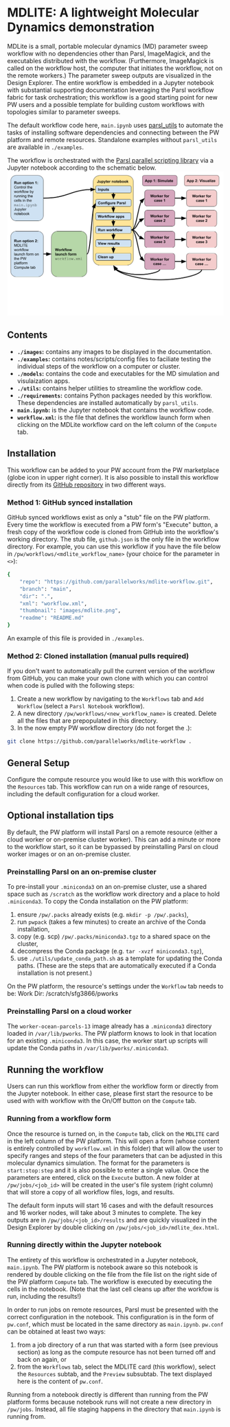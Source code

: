 # MDLITE: A lightweight Molecular Dynamics demonstration

MDLite is a small, portable molecular dynamics (MD) parameter sweep workflow
with no dependencies other than Parsl, ImageMagick, and the executables
distributed with the workflow. (Furthermore, ImageMagick is called on
the workflow host, the computer that initiates the workflow, not on
the remote workers.) The parameter sweep outputs are visualized in the Design
Explorer. The entire workflow is embedded in a Jupyter notebook with
substantial supporting documentation leveraging the Parsl workflow fabric
for task orchestration; this workflow is a good starting point for new PW 
users and a possible template for building custom workflows with topologies 
similar to parameter sweeps.

The default workflow code here, `main.ipynb` uses 
[parsl_utils](https://github.com/parallelworks/parsl_utils) 
to automate the tasks of installing software dependencies and connecting 
between the PW platform and remote resources. Standalone examples without 
`parsl_utils` are available in `./examples`.

The workflow is orchestrated with the
[Parsl parallel scripting library](https://parsl-project.org/) via
a Jupyter notebook according to the schematic below. ![.](images/mdlite-parameter-sweep.png)

## Contents

+ **`./images`:** contains any images to be displayed in the documentation.
+ **`./examples`:** contains notes/scripts/config files to faciliate testing the individual steps of the workflow on a computer or cluster.
+ **`./models`:** contains the code and executables for the MD simulation and visulaization apps.
+ **`./utils`:** contains helper utilities to streamline the workflow code.
+ **`./requirements`:** contains Python packages needed by this workflow.  These dependencies are installed automatically by `parsl_utils`.
+ **`main.ipynb`:** is the Jupyter notebook that contains the workflow code.
+ **`workflow.xml`:** is the file that defines the workflow launch form when clicking on the MDLite workflow card on the left column of the `Compute` tab.

## Installation

This workflow can be added to your PW account from the PW marketplace
(globe icon in upper right corner).  It is also possible to install this
workflow directly from its [GitHub repository](https://github.com/parallelworks/mdlite-workflow)
in two different ways.

### Method 1: GitHub synced installation

GitHub synced workflows exist as only a "stub" file on the PW platform.
Every time the workflow is executed from a PW form's "Execute" button, 
a fresh copy of the workflow code is cloned from GitHub into the workflow's 
working directory.  The stub file, `github.json` is the only file in the 
workflow directory.  For example, you can use this workflow if you have
the file below in `/pw/workflows/<mdlite_workflow_name>` (your choice for
the parameter in `<>`):
```bash
{
    "repo": "https://github.com/parallelworks/mdlite-workflow.git",
    "branch": "main",
    "dir": ".",
    "xml": "workflow.xml",
    "thumbnail": "images/mdlite.png",
    "readme": "README.md"
}
```
An example of this file is provided in `./examples`.

### Method 2: Cloned installation (manual pulls required)

If you don't want to automatically pull the current version of the workflow
from GitHub, you can make your own clone with which you can control when
code is pulled with the following steps:

1. Create a new workflow by navigating to the `Workflows` tab and `Add Workflow` (select a `Parsl Notebook` workflow).
2. A new directory `/pw/workflows/<new_workflow_name>` is created.  Delete all the files that are prepopulated in this directory.
3. In the now empty PW workflow directory (do not forget the .):
```bash
git clone https://github.com/parallelworks/mdlite-workflow .
```

## General Setup

Configure the compute resource you would like to use with this
workflow on the `Resources` tab.  This workflow can run on a
wide range of resources, including the default configuration
for a cloud worker.

## Optional installation tips

By default, the PW platform will install Parsl on a remote resource
(either a cloud worker or on-premise cluster worker).  This can add
a minute or more to the workflow start, so it can be bypassed by
preinstalling Parsl on cloud worker images or on an on-premise
cluster.

### Preinstalling Parsl on an on-premise cluster

To pre-install your `.miniconda3` on an on-premise cluster, use
a shared space such as `/scratch` as the workflow work directory
and a place to hold `.miniconda3`.  To copy the Conda installation
on the PW platform:
1. ensure `/pw/.packs` already exists (e.g. `mkdir -p /pw/.packs`),
2. run `pwpack` (takes a few minutes) to create an archive of the Conda installation,
3. copy (e.g. scp) `/pw/.packs/miniconda3.tgz` to a shared space on the cluster,
4. decompress the Conda package (e.g. `tar -xvzf miniconda3.tgz`),
5. use `./utils/update_conda_path.sh` as a template for updating the Conda paths.
(These are the steps that are automatically executed if a Conda installation is
not present.)

On the PW platform, the resource's settings under the `Workflow` tab
needs to be:
Work Dir: /scratch/sfg3866/pworks

### Preinstalling Parsl on a cloud worker

The `worker-ocean-parcels-13` image already has a `.miniconda3` directory
loaded in `/var/lib/pworks`.  The PW platform knows to look in that location
for an existing `.miniconda3`.  In this case, the worker start up scripts
will update the Conda paths in `/var/lib/pworks/.miniconda3`.

## Running the workflow

Users can run this workflow from either the workflow form or directly from
the Jupyter notebook.  In either case, please first start the resource
to be used with with workflow with the On/Off button on the `Compute` tab.

### Running from a workflow form

Once the resource is turned on, in the `Compute` tab, click on the `MDLITE`
card in the left column of the PW platform.  This will open a form (whose content
is entirely controlled by `workflow.xml` in this folder) that will allow the
user to specify ranges and steps of the four parameters that can be adjusted
in this molecular dynamics simulation.  The format for the parameters is
`start:stop:step` and it is also possible to enter a single value. Once the
parameters are entered, click on the `Execute` button.  A new folder at
`/pw/jobs/<job_id>` will be created in the user's file system (right column)
that will store a copy of all workflow files, logs, and results.

The default form inputs will start 16 cases and with the default resources
and 16 worker nodes, will take about 3 minutes to complete.  The key outputs
are in `/pw/jobs/<job_id>/results` and are quickly visualized in the
Design Explorer by double clicking on `/pw/jobs/<job_id>/mdlite_dex.html`.

### Running directly within the Jupyter notebook

The entirety of this workflow is orchestrated in a Jupyter notebook,
`main.ipynb`.  The PW platform is notebook aware so this notebook is
rendered by double clicking on the file from the file list on the right
side of the PW platform `Compute` tab. The workflow is executed by
executing the cells in the notebook.  (Note that the last cell cleans
up after the workfow is run, including the results!)

In order to run jobs on remote resources, Parsl must be presented with
the correct configuration in the notebook.  This configuration is in the
form of `pw.conf`, which must be located in the same directory as `main.ipynb`.
`pw.conf` can be obtained at least two ways:
1. from a job directory of a run that was started with a form (see previous section) as long as the compute resource has not been turned off and back on again, or
2. from the `Workflows` tab, select the MDLITE card (this workflow), select the `Resources` subtab, and the `Preview` subsubtab.  The text displayed here is the content of `pw.conf`.

Running from a notebook directly is different than running from the
PW platform forms because notebook runs will not create a new directory
in `/pw/jobs`.  Instead, all file staging happens in the directory that
`main.ipynb` is running from.

